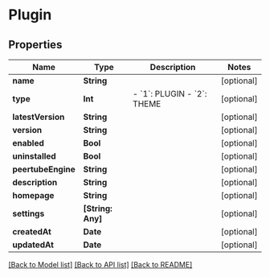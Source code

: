 # Plugin

## Properties
Name | Type | Description | Notes
------------ | ------------- | ------------- | -------------
**name** | **String** |  | [optional] 
**type** | **Int** | - &#x60;1&#x60;: PLUGIN - &#x60;2&#x60;: THEME  | [optional] 
**latestVersion** | **String** |  | [optional] 
**version** | **String** |  | [optional] 
**enabled** | **Bool** |  | [optional] 
**uninstalled** | **Bool** |  | [optional] 
**peertubeEngine** | **String** |  | [optional] 
**description** | **String** |  | [optional] 
**homepage** | **String** |  | [optional] 
**settings** | **[String: Any]** |  | [optional] 
**createdAt** | **Date** |  | [optional] 
**updatedAt** | **Date** |  | [optional] 

[[Back to Model list]](../README.md#documentation-for-models) [[Back to API list]](../README.md#documentation-for-api-endpoints) [[Back to README]](../README.md)


